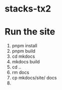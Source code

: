 # stacks-tx2

# Run the site

1. pnpm install
2. pnpm build
3. cd mkdocs
4. mkdocs build
5. cd ..
6. rm docs
7. cp mkdocs/site/ docs
8.
